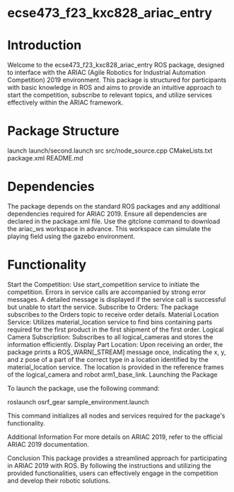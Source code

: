 # ecse473_f23_kxc828_ariac_entry
# Introduction
Welcome to the ecse473_f23_kxc828_ariac_entry ROS package, designed to interface with the ARIAC (Agile Robotics for Industrial Automation Competition) 2019 environment. This package is structured for participants with basic knowledge in ROS and aims to provide an intuitive approach to start the competition, subscribe to relevant topics, and utilize services effectively within the ARIAC framework.

# Package Structure
launch
launch/second.launch
src
src/node_source.cpp
CMakeLists.txt
package.xml
README.md

# Dependencies
The package depends on the standard ROS packages and any additional dependencies required for ARIAC 2019. Ensure all dependencies are declared in the package.xml file. Use the gitclone command to download the ariac_ws workspace in advance. This workspace can simulate the playing field using the gazebo environment.

# Functionality
Start the Competition:
Use start_competition service to initiate the competition.
Errors in service calls are accompanied by strong error messages.
A detailed message is displayed if the service call is successful but unable to start the service.
Subscribe to Orders:
The package subscribes to the Orders topic to receive order details.
Material Location Service:
Utilizes material_location service to find bins containing parts required for the first product in the first shipment of the first order.
Logical Camera Subscription:
Subscribes to all logical_cameras and stores the information efficiently.
Display Part Location:
Upon receiving an order, the package prints a ROS_WARN[_STREAM] message once, indicating the x, y, and z pose of a part of the correct type in a location identified by the material_location service. The location is provided in the reference frames of the logical_camera and robot arm1_base_link.
Launching the Package

To launch the package, use the following command:

roslaunch osrf_gear sample_environment.launch

This command initializes all nodes and services required for the package's functionality.

Additional Information
For more details on ARIAC 2019, refer to the official ARIAC 2019 documentation.

Conclusion
This package provides a streamlined approach for participating in ARIAC 2019 with ROS. By following the instructions and utilizing the provided functionalities, users can effectively engage in the competition and develop their robotic solutions.
